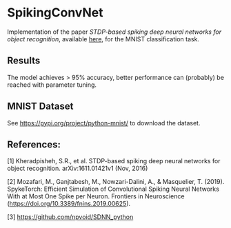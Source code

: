 # SpikingConvNet

Implementation of the paper *STDP-based spiking deep neural networks for object recognition*, available [here](https://www.sciencedirect.com/science/article/abs/pii/S0893608017302903), for the MNIST classification task.

## Results

The model achieves > 95% accuracy, better performance can (probably) be reached with parameter tuning.

## MNIST Dataset

See https://pypi.org/project/python-mnist/ to download the dataset.

## References:

[1] Kheradpisheh, S.R., et al. STDP-based spiking deep neural networks for object recognition. arXiv:1611.01421v1 (Nov, 2016)
  
[2] Mozafari, M., Ganjtabesh, M., Nowzari-Dalini, A., & Masquelier, T. (2019). SpykeTorch: Efficient Simulation of Convolutional Spiking Neural Networks With at Most One Spike per Neuron. Frontiers in Neuroscience (https://doi.org/10.3389/fnins.2019.00625).
   
[3] https://github.com/npvoid/SDNN_python
